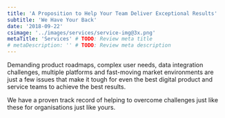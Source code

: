 ```yaml
---
title: 'A Proposition to Help Your Team Deliver Exceptional Results'
subtitle: 'We Have Your Back'
date: '2018-09-22'
csimage: '../images/services/service-img@3x.png'
metaTitle: 'Services' # TODO: Review meta title
# metaDescription: '' # TODO: Review meta description
---
```


Demanding product roadmaps, complex user needs, data integration challenges, multiple platforms and fast-moving market environments are just a few issues that make it tough for even the best digital product and service teams to achieve the best results.

We have a proven track record of helping to overcome challenges just like these for organisations just like yours.
